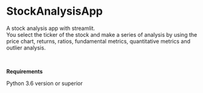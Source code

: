 StockAnalysisApp
================

A stock analysis app with streamlit.  
You select the ticker of the stock and make a series of analysis by using the
price chart, returns, ratios, fundamental metrics, quantitative metrics and
outlier analysis.

 

**Requirements**

Python 3.6 version or superior
